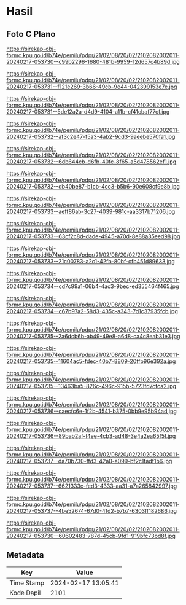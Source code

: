 # Hasil

## Foto C Plano

https://sirekap-obj-formc.kpu.go.id/b74e/pemilu/pdpr/21/02/08/20/02/2102082002011-20240217-053730--c99b2296-1680-481b-9959-12d657c4b89d.jpg

https://sirekap-obj-formc.kpu.go.id/b74e/pemilu/pdpr/21/02/08/20/02/2102082002011-20240217-053731--f121e269-3b66-49cb-9e44-042399153e7e.jpg

https://sirekap-obj-formc.kpu.go.id/b74e/pemilu/pdpr/21/02/08/20/02/2102082002011-20240217-053731--5de12a2a-d4d9-4104-a11b-cf41cbaf77cf.jpg

https://sirekap-obj-formc.kpu.go.id/b74e/pemilu/pdpr/21/02/08/20/02/2102082002011-20240217-053732--af3c2e47-f5a3-4ab2-9cd3-9aeebe570fa1.jpg

https://sirekap-obj-formc.kpu.go.id/b74e/pemilu/pdpr/21/02/08/20/02/2102082002011-20240217-053732--6db644cb-d6fb-40fc-8f65-a5d478562ef1.jpg

https://sirekap-obj-formc.kpu.go.id/b74e/pemilu/pdpr/21/02/08/20/02/2102082002011-20240217-053732--db40be87-b1cb-4cc3-b5b6-90e608cf9e8b.jpg

https://sirekap-obj-formc.kpu.go.id/b74e/pemilu/pdpr/21/02/08/20/02/2102082002011-20240217-053733--aeff86ab-3c27-4039-981c-aa3317b71206.jpg

https://sirekap-obj-formc.kpu.go.id/b74e/pemilu/pdpr/21/02/08/20/02/2102082002011-20240217-053733--63cf2c8d-dade-4945-a70d-8e88a35eed98.jpg

https://sirekap-obj-formc.kpu.go.id/b74e/pemilu/pdpr/21/02/08/20/02/2102082002011-20240217-053733--21c00783-a2c1-42fb-80bf-cfb451d89633.jpg

https://sirekap-obj-formc.kpu.go.id/b74e/pemilu/pdpr/21/02/08/20/02/2102082002011-20240217-053734--cd7c99a1-06b4-4ac3-9bec-ed355464f465.jpg

https://sirekap-obj-formc.kpu.go.id/b74e/pemilu/pdpr/21/02/08/20/02/2102082002011-20240217-053734--c67b97a2-58d3-435c-a343-7d1c37935fcb.jpg

https://sirekap-obj-formc.kpu.go.id/b74e/pemilu/pdpr/21/02/08/20/02/2102082002011-20240217-053735--2a6dcb6b-ab49-49e8-a6d8-ca4c8eab31e3.jpg

https://sirekap-obj-formc.kpu.go.id/b74e/pemilu/pdpr/21/02/08/20/02/2102082002011-20240217-053735--11604ac5-fdec-40b7-8809-20ffb96e392a.jpg

https://sirekap-obj-formc.kpu.go.id/b74e/pemilu/pdpr/21/02/08/20/02/2102082002011-20240217-053735--13463ba5-826c-496c-915b-5723fd7cfca2.jpg

https://sirekap-obj-formc.kpu.go.id/b74e/pemilu/pdpr/21/02/08/20/02/2102082002011-20240217-053736--caecfc6e-1f2b-4541-b375-0bb9e95b94ad.jpg

https://sirekap-obj-formc.kpu.go.id/b74e/pemilu/pdpr/21/02/08/20/02/2102082002011-20240217-053736--89bab2af-f4ee-4cb3-ad48-3e4a2ea65f5f.jpg

https://sirekap-obj-formc.kpu.go.id/b74e/pemilu/pdpr/21/02/08/20/02/2102082002011-20240217-053737--da70b730-ffd3-42a0-a099-bf2c1fadf1b6.jpg

https://sirekap-obj-formc.kpu.go.id/b74e/pemilu/pdpr/21/02/08/20/02/2102082002011-20240217-053737--6621333c-fed3-4333-aa31-a7a265842997.jpg

https://sirekap-obj-formc.kpu.go.id/b74e/pemilu/pdpr/21/02/08/20/02/2102082002011-20240217-053737--4be52674-67d0-41d2-b7b7-6303ff182686.jpg

https://sirekap-obj-formc.kpu.go.id/b74e/pemilu/pdpr/21/02/08/20/02/2102082002011-20240217-053730--60602483-787d-45cb-9fd1-919bfc73bd8f.jpg


## Metadata

| Key        | Value               |
| ---------- | ------------------- |
| Time Stamp | 2024-02-17 13:05:41 |
| Kode Dapil | 2101                |



